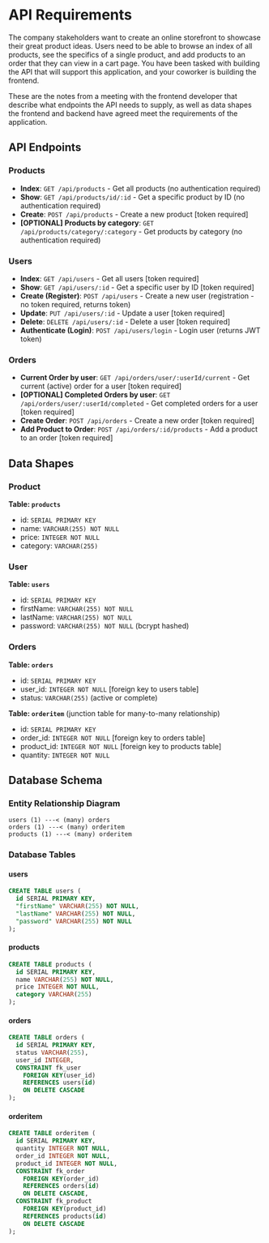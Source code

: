 # API Requirements
The company stakeholders want to create an online storefront to showcase their great product ideas. Users need to be able to browse an index of all products, see the specifics of a single product, and add products to an order that they can view in a cart page. You have been tasked with building the API that will support this application, and your coworker is building the frontend.

These are the notes from a meeting with the frontend developer that describe what endpoints the API needs to supply, as well as data shapes the frontend and backend have agreed meet the requirements of the application. 

## API Endpoints

### Products
- **Index**: `GET /api/products` - Get all products (no authentication required)
- **Show**: `GET /api/products/id/:id` - Get a specific product by ID (no authentication required)
- **Create**: `POST /api/products` - Create a new product [token required]
- **[OPTIONAL] Products by category**: `GET /api/products/category/:category` - Get products by category (no authentication required)

### Users
- **Index**: `GET /api/users` - Get all users [token required]
- **Show**: `GET /api/users/:id` - Get a specific user by ID [token required]
- **Create (Register)**: `POST /api/users` - Create a new user (registration - no token required, returns token)
- **Update**: `PUT /api/users/:id` - Update a user [token required]
- **Delete**: `DELETE /api/users/:id` - Delete a user [token required]
- **Authenticate (Login)**: `POST /api/users/login` - Login user (returns JWT token)

### Orders
- **Current Order by user**: `GET /api/orders/user/:userId/current` - Get current (active) order for a user [token required]
- **[OPTIONAL] Completed Orders by user**: `GET /api/orders/user/:userId/completed` - Get completed orders for a user [token required]
- **Create Order**: `POST /api/orders` - Create a new order [token required]
- **Add Product to Order**: `POST /api/orders/:id/products` - Add a product to an order [token required]

## Data Shapes

### Product
**Table: `products`**
- id: `SERIAL PRIMARY KEY`
- name: `VARCHAR(255) NOT NULL`
- price: `INTEGER NOT NULL`
- category: `VARCHAR(255)`

### User
**Table: `users`**
- id: `SERIAL PRIMARY KEY`
- firstName: `VARCHAR(255) NOT NULL`
- lastName: `VARCHAR(255) NOT NULL`
- password: `VARCHAR(255) NOT NULL` (bcrypt hashed)

### Orders
**Table: `orders`**
- id: `SERIAL PRIMARY KEY`
- user_id: `INTEGER NOT NULL` [foreign key to users table]
- status: `VARCHAR(255)` (active or complete)

**Table: `orderitem`** (junction table for many-to-many relationship)
- id: `SERIAL PRIMARY KEY`
- order_id: `INTEGER NOT NULL` [foreign key to orders table]
- product_id: `INTEGER NOT NULL` [foreign key to products table]
- quantity: `INTEGER NOT NULL`

## Database Schema

### Entity Relationship Diagram

```
users (1) ---< (many) orders
orders (1) ---< (many) orderitem
products (1) ---< (many) orderitem
```

### Database Tables

#### users
```sql
CREATE TABLE users (
  id SERIAL PRIMARY KEY,
  "firstName" VARCHAR(255) NOT NULL,
  "lastName" VARCHAR(255) NOT NULL,
  "password" VARCHAR(255) NOT NULL
);
```

#### products
```sql
CREATE TABLE products (
  id SERIAL PRIMARY KEY,
  name VARCHAR(255) NOT NULL,
  price INTEGER NOT NULL,
  category VARCHAR(255)
);
```

#### orders
```sql
CREATE TABLE orders (
  id SERIAL PRIMARY KEY,
  status VARCHAR(255),
  user_id INTEGER,
  CONSTRAINT fk_user
    FOREIGN KEY(user_id)
    REFERENCES users(id)
    ON DELETE CASCADE
);
```

#### orderitem
```sql
CREATE TABLE orderitem (
  id SERIAL PRIMARY KEY,
  quantity INTEGER NOT NULL,
  order_id INTEGER NOT NULL,
  product_id INTEGER NOT NULL,
  CONSTRAINT fk_order
    FOREIGN KEY(order_id)
    REFERENCES orders(id)
    ON DELETE CASCADE,
  CONSTRAINT fk_product
    FOREIGN KEY(product_id)
    REFERENCES products(id)
    ON DELETE CASCADE
);
```

